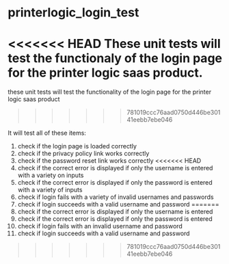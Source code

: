 # printerlogic_login_test

<<<<<<< HEAD
These unit tests will test the functionaly of the login page for the printer logic saas product.
=======
these unit tests will test the functionality of the login page for the printer logic saas product
>>>>>>> 781019ccc76aad0750d446be30141eebb7ebe046

It will test all of these items:

1) check if the login page is loaded correctly
2) check if the privacy policy link works correctly
3) check if the password reset link works correctly 
<<<<<<< HEAD
4) check if the correct error is displayed if only the username is entered with a variety on inputs
5) check if the correct error is displayed if only the password is entered with a variety of inputs
6) check if login fails with a variety of invalid usernames and passwords
7) check if login succeeds with a valid username and password
=======
4) check if the correct error is displayed if only the username is entered
5) check if the correct error is displayed if only the password is entered 
6) check if login fails with an invalid username and password
7) check if login succeeds with a valid username and password
>>>>>>> 781019ccc76aad0750d446be30141eebb7ebe046
